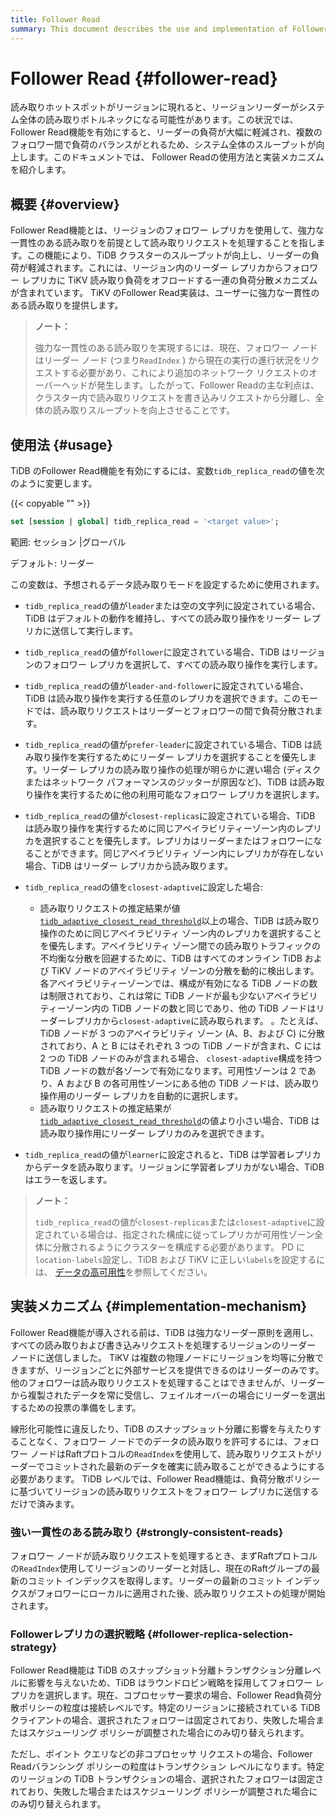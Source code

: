 ```yaml
---
title: Follower Read
summary: This document describes the use and implementation of Follower Read.
---
```


# Follower Read {#follower-read}

読み取りホットスポットがリージョンに現れると、リージョンリーダーがシステム全体の読み取りボトルネックになる可能性があります。この状況では、Follower Read機能を有効にすると、リーダーの負荷が大幅に軽減され、複数のフォロワー間で負荷のバランスがとれるため、システム全体のスループットが向上します。このドキュメントでは、 Follower Readの使用方法と実装メカニズムを紹介します。

## 概要 {#overview}

Follower Read機能とは、リージョンのフォロワー レプリカを使用して、強力な一貫性のある読み取りを前提として読み取りリクエストを処理することを指します。この機能により、TiDB クラスターのスループットが向上し、リーダーの負荷が軽減されます。これには、リージョン内のリーダー レプリカからフォロワー レプリカに TiKV 読み取り負荷をオフロードする一連の負荷分散メカニズムが含まれています。 TiKV のFollower Read実装は、ユーザーに強力な一貫性のある読み取りを提供します。

> **ノート：**
>
> 強力な一貫性のある読み取りを実現するには、現在、フォロワー ノードはリーダー ノード (つまり`ReadIndex` ) から現在の実行の進行状況をリクエストする必要があり、これにより追加のネットワーク リクエストのオーバーヘッドが発生します。したがって、Follower Readの主な利点は、クラスター内で読み取りリクエストを書き込みリクエストから分離し、全体の読み取りスループットを向上させることです。

## 使用法 {#usage}

TiDB のFollower Read機能を有効にするには、変数`tidb_replica_read`の値を次のように変更します。

{{< copyable "" >}}

```sql
set [session | global] tidb_replica_read = '<target value>';
```

範囲: セッション |グローバル

デフォルト: リーダー

この変数は、予想されるデータ読み取りモードを設定するために使用されます。

-   `tidb_replica_read`の値が`leader`または空の文字列に設定されている場合、TiDB はデフォルトの動作を維持し、すべての読み取り操作をリーダー レプリカに送信して実行します。

-   `tidb_replica_read`の値が`follower`に設定されている場合、TiDB はリージョンのフォロワー レプリカを選択して、すべての読み取り操作を実行します。

-   `tidb_replica_read`の値が`leader-and-follower`に設定されている場合、TiDB は読み取り操作を実行する任意のレプリカを選択できます。このモードでは、読み取りリクエストはリーダーとフォロワーの間で負荷分散されます。

-   `tidb_replica_read`の値が`prefer-leader`に設定されている場合、TiDB は読み取り操作を実行するためにリーダー レプリカを選択することを優先します。リーダー レプリカの読み取り操作の処理が明らかに遅い場合 (ディスクまたはネットワーク パフォーマンスのジッターが原因など)、TiDB は読み取り操作を実行するために他の利用可能なフォロワー レプリカを選択します。

-   `tidb_replica_read`の値が`closest-replicas`に設定されている場合、TiDB は読み取り操作を実行するために同じアベイラビリティーゾーン内のレプリカを選択することを優先します。レプリカはリーダーまたはフォロワーになることができます。同じアベイラビリティ ゾーン内にレプリカが存在しない場合、TiDB はリーダー レプリカから読み取ります。

-   `tidb_replica_read`の値を`closest-adaptive`に設定した場合:

    -   読み取りリクエストの推定結果が値[`tidb_adaptive_closest_read_threshold`](/system-variables.md#tidb_adaptive_closest_read_threshold-new-in-v630)以上の場合、TiDB は読み取り操作のために同じアベイラビリティ ゾーン内のレプリカを選択することを優先します。アベイラビリティ ゾーン間での読み取りトラフィックの不均衡な分散を回避するために、TiDB はすべてのオンライン TiDB および TiKV ノードのアベイラビリティ ゾーンの分散を動的に検出します。各アベイラビリティーゾーンでは、構成が有効になる TiDB ノードの数は制限されており、これは常に TiDB ノードが最も少ないアベイラビリティーゾーン内の TiDB ノードの数と同じであり、他の TiDB ノードはリーダーレプリカから`closest-adaptive`に読み取られます。 。たとえば、TiDB ノードが 3 つのアベイラビリティ ゾーン (A、B、および C) に分散されており、A と B にはそれぞれ 3 つの TiDB ノードが含まれ、C には 2 つの TiDB ノードのみが含まれる場合、 `closest-adaptive`構成を持つ TiDB ノードの数が各ゾーンで有効になります。可用性ゾーンは 2 であり、A および B の各可用性ゾーンにある他の TiDB ノードは、読み取り操作用のリーダー レプリカを自動的に選択します。
    -   読み取りリクエストの推定結果が[`tidb_adaptive_closest_read_threshold`](/system-variables.md#tidb_adaptive_closest_read_threshold-new-in-v630)の値より小さい場合、TiDB は読み取り操作用にリーダー レプリカのみを選択できます。

-   `tidb_replica_read`の値が`learner`に設定されると、TiDB は学習者レプリカからデータを読み取ります。リージョンに学習者レプリカがない場合、TiDB はエラーを返します。

<CustomContent platform="tidb">

> **ノート：**
>
> `tidb_replica_read`の値が`closest-replicas`または`closest-adaptive`に設定されている場合は、指定された構成に従ってレプリカが可用性ゾーン全体に分散されるようにクラスターを構成する必要があります。 PD に`location-labels`設定し、TiDB および TiKV に正しい`labels`を設定するには、 [データの高可用性](https://docs.pingcap.com/tidb-in-kubernetes/v1.4/configure-a-tidb-cluster#high-availability-of-data)を参照してください。

</CustomContent>

## 実装メカニズム {#implementation-mechanism}

Follower Read機能が導入される前は、TiDB は強力なリーダー原則を適用し、すべての読み取りおよび書き込みリクエストを処理するリージョンのリーダー ノードに送信しました。 TiKV は複数の物理ノードにリージョンを均等に分散できますが、リージョンごとに外部サービスを提供できるのはリーダーのみです。他のフォロワーは読み取りリクエストを処理することはできませんが、リーダーから複製されたデータを常に受信し、フェイルオーバーの場合にリーダーを選出するための投票の準備をします。

線形化可能性に違反したり、TiDB のスナップショット分離に影響を与えたりすることなく、フォロワー ノードでのデータの読み取りを許可するには、フォロワー ノードはRaftプロトコルの`ReadIndex`を使用して、読み取りリクエストがリーダーでコミットされた最新のデータを確実に読み取ることができるようにする必要があります。 TiDB レベルでは、Follower Read機能は、負荷分散ポリシーに基づいてリージョンの読み取りリクエストをフォロワー レプリカに送信するだけで済みます。

### 強い一貫性のある読み取り {#strongly-consistent-reads}

フォロワー ノードが読み取りリクエストを処理するとき、まずRaftプロトコルの`ReadIndex`使用してリージョンのリーダーと対話し、現在のRaftグループの最新のコミット インデックスを取得します。リーダーの最新のコミット インデックスがフォロワーにローカルに適用された後、読み取りリクエストの処理が開始されます。

### Followerレプリカの選択戦略 {#follower-replica-selection-strategy}

Follower Read機能は TiDB のスナップショット分離トランザクション分離レベルに影響を与えないため、TiDB はラウンドロビン戦略を採用してフォロワー レプリカを選択します。現在、コプロセッサー要求の場合、Follower Read負荷分散ポリシーの粒度は接続レベルです。特定のリージョンに接続されている TiDB クライアントの場合、選択されたフォロワーは固定されており、失敗した場合またはスケジューリング ポリシーが調整された場合にのみ切り替えられます。

ただし、ポイント クエリなどの非コプロセッサ リクエストの場合、Follower Readバランシング ポリシーの粒度はトランザクション レベルになります。特定のリージョンの TiDB トランザクションの場合、選択されたフォロワーは固定されており、失敗した場合またはスケジューリング ポリシーが調整された場合にのみ切り替えられます。
